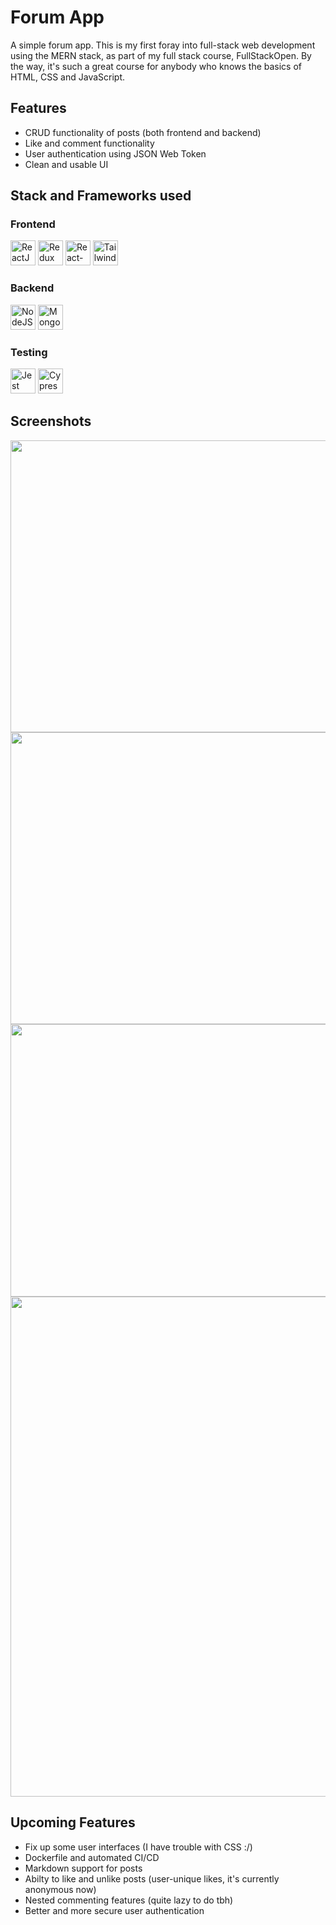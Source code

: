 # Forum App

A simple forum app. This is my first foray into full-stack web development using the MERN stack, as part of my full stack course, FullStackOpen. By the way, it's such a great course for anybody who knows the basics of HTML, CSS and JavaScript.

## Features

- CRUD functionality of posts (both frontend and backend)
- Like and comment functionality
- User authentication using JSON Web Token
- Clean and usable UI

## Stack and Frameworks used

### Frontend

<img src="https://www.svgrepo.com/show/354259/react.svg"  width="40px" alt="ReactJS"> <img src="https://www.svgrepo.com/show/354274/redux.svg"  width="40px" alt="Redux"> <img src="https://www.svgrepo.com/show/354262/react-router.svg"  width="40px" alt="React-Router"> <img src="https://www.svgrepo.com/show/374118/tailwind.svg"  width="40px" alt="Tailwind CSS">

### Backend

<img src="https://www.svgrepo.com/show/354118/nodejs.svg" class="ml-2" width="40px" alt="NodeJS"> <img src="https://www.svgrepo.com/show/373845/mongo.svg" class="ml-2" width="40px" alt="MongoDB">

### Testing

<img src="https://cdn.freebiesupply.com/logos/large/2x/jest-logo-svg-vector.svg" class="ml-2" width="40px" alt="Jest"> <img src="https://miro.medium.com/max/364/0*JAWNOBEDxJLXxHUj.png" class="ml-2" width="40px" alt="Cypress">

## Screenshots

<img src='https://raw.githubusercontent.com/xxdydx/forum-app/main/images/blogList.png' width='800' height='467'>
<img src= 'https://raw.githubusercontent.com/xxdydx/forum-app/main/images/blogView.png' width='800' height='467'>
<img src= 'https://raw.githubusercontent.com/xxdydx/forum-app/main/images/commenting.png' width='800' height='436'>
<img src= 'https://raw.githubusercontent.com/xxdydx/forum-app/main/images/createPost.png' width='800'>

## Upcoming Features

- Fix up some user interfaces (I have trouble with CSS :/)
- Dockerfile and automated CI/CD
- Markdown support for posts
- Abilty to like and unlike posts (user-unique likes, it's currently anonymous now)
- Nested commenting features (quite lazy to do tbh)
- Better and more secure user authentication

